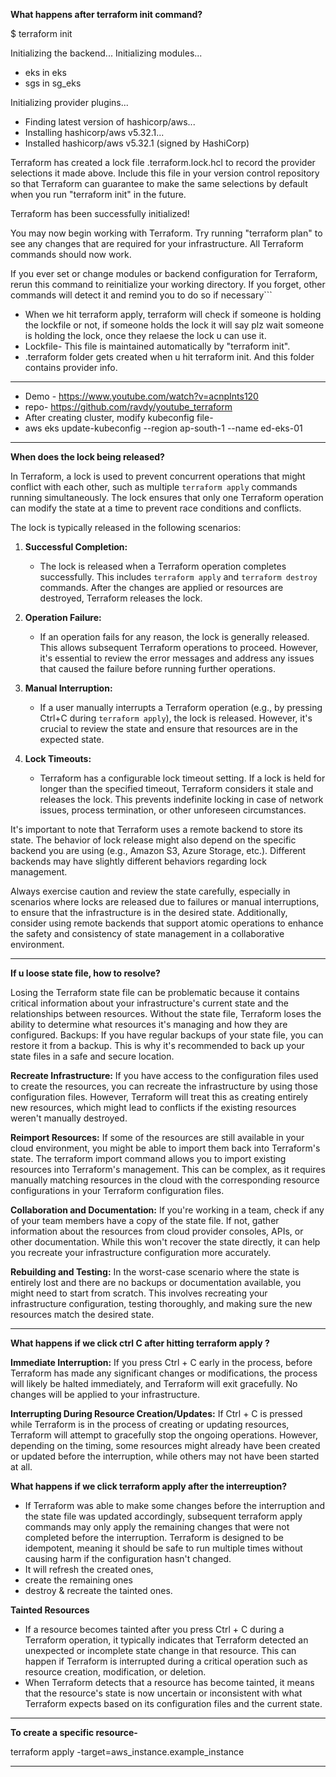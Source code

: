 **What happens after terraform init command?**

$ terraform init

Initializing the backend...
Initializing modules...
- eks in eks
- sgs in sg_eks

Initializing provider plugins...
- Finding latest version of hashicorp/aws...
- Installing hashicorp/aws v5.32.1...
- Installed hashicorp/aws v5.32.1 (signed by HashiCorp)

Terraform has created a lock file .terraform.lock.hcl to record the provider
selections it made above. Include this file in your version control repository
so that Terraform can guarantee to make the same selections by default when
you run "terraform init" in the future.

Terraform has been successfully initialized!

You may now begin working with Terraform. Try running "terraform plan" to see
any changes that are required for your infrastructure. All Terraform commands
should now work.

If you ever set or change modules or backend configuration for Terraform,
rerun this command to reinitialize your working directory. If you forget, other
commands will detect it and remind you to do so if necessary```

- When we hit terraform apply, terraform will check if someone is holding the lockfile or not, if someone holds the lock it will say plz wait someone is holding the lock, once they relaese the lock u can use it.
- Lockfile- This file is maintained automatically by "terraform init".
- .terraform folder gets created when u hit terraform init. And this folder contains provider info.

____________________________________________________________________________________________________________________________

- Demo - https://www.youtube.com/watch?v=acnpInts120
- repo- https://github.com/ravdy/youtube_terraform
- After creating cluster, modify kubeconfig file-
- aws eks update-kubeconfig --region ap-south-1 --name ed-eks-01

____________________________________________________________________________________________________________________________

**When does the lock being released?**

In Terraform, a lock is used to prevent concurrent operations that might conflict with each other, such as multiple `terraform apply` commands running simultaneously. The lock ensures that only one Terraform operation can modify the state at a time to prevent race conditions and conflicts.

The lock is typically released in the following scenarios:

1. **Successful Completion:**
   - The lock is released when a Terraform operation completes successfully. This includes `terraform apply` and `terraform destroy` commands. After the changes are applied or resources are destroyed, Terraform releases the lock.

2. **Operation Failure:**
   - If an operation fails for any reason, the lock is generally released. This allows subsequent Terraform operations to proceed. However, it's essential to review the error messages and address any issues that caused the failure before running further operations.

3. **Manual Interruption:**
   - If a user manually interrupts a Terraform operation (e.g., by pressing Ctrl+C during `terraform apply`), the lock is released. However, it's crucial to review the state and ensure that resources are in the expected state.

4. **Lock Timeouts:**
   - Terraform has a configurable lock timeout setting. If a lock is held for longer than the specified timeout, Terraform considers it stale and releases the lock. This prevents indefinite locking in case of network issues, process termination, or other unforeseen circumstances.

It's important to note that Terraform uses a remote backend to store its state. The behavior of lock release might also depend on the specific backend you are using (e.g., Amazon S3, Azure Storage, etc.). Different backends may have slightly different behaviors regarding lock management.

Always exercise caution and review the state carefully, especially in scenarios where locks are released due to failures or manual interruptions, to ensure that the infrastructure is in the desired state. Additionally, consider using remote backends that support atomic operations to enhance the safety and consistency of state management in a collaborative environment.

_________________________________________________________________________________________________________________________________________________________________________________________

**If u loose state file, how to resolve?**

Losing the Terraform state file can be problematic because it contains critical information about your infrastructure's current state and the relationships between resources. Without the state file, Terraform loses the ability to determine what resources it's managing and how they are configured. 
Backups: If you have regular backups of your state file, you can restore it from a backup. This is why it's recommended to back up your state files in a safe and secure location.

**Recreate Infrastructure:** If you have access to the configuration files used to create the resources, you can recreate the infrastructure by using those configuration files. However, Terraform will treat this as creating entirely new resources, which might lead to conflicts if the existing resources weren't manually destroyed.

**Reimport Resources:** If some of the resources are still available in your cloud environment, you might be able to import them back into Terraform's state. The terraform import command allows you to import existing resources into Terraform's management. This can be complex, as it requires manually matching resources in the cloud with the corresponding resource configurations in your Terraform configuration files.

**Collaboration and Documentation:** If you're working in a team, check if any of your team members have a copy of the state file. If not, gather information about the resources from cloud provider consoles, APIs, or other documentation. While this won't recover the state directly, it can help you recreate your infrastructure configuration more accurately.

**Rebuilding and Testing:** In the worst-case scenario where the state is entirely lost and there are no backups or documentation available, you might need to start from scratch. This involves recreating your infrastructure configuration, testing thoroughly, and making sure the new resources match the desired state.

_________________________________________________________________________________________________________________________________________________________________________________________

**What happens if we click  ctrl C after hitting terraform apply ?**

**Immediate Interruption:** If you press Ctrl + C early in the process, before Terraform has made any significant changes or modifications, the process will likely be halted immediately, and Terraform will exit gracefully. No changes will be applied to your infrastructure.

**Interrupting During Resource Creation/Updates:** If Ctrl + C is pressed while Terraform is in the process of creating or updating resources, Terraform will attempt to gracefully stop the ongoing operations. However, depending on the timing, some resources might already have been created or updated before the interruption, while others may not have been started at all.

**What happens if we click terraform apply after the interreuption?**
- If Terraform was able to make some changes before the interruption and the state file was updated accordingly, subsequent terraform apply commands may only apply the remaining changes that were not completed before the interruption. Terraform is designed to be idempotent, meaning it should be safe to run multiple times without causing harm if the configuration hasn't changed.
 - It will refresh the created ones,
 - create the remaining ones
 - destroy & recreate the tainted ones.

**Tainted Resources**
- If a resource becomes tainted after you press Ctrl + C during a Terraform operation, it typically indicates that Terraform detected an unexpected or incomplete state change in that resource. This can happen if Terraform is interrupted during a critical operation such as resource creation, modification, or deletion.
- When Terraform detects that a resource has become tainted, it means that the resource's state is now uncertain or inconsistent with what Terraform expects based on its configuration files and the current state.

__________________________________________________________________________________________________________________________________________________________________________________________

**To create a specific resource-**

terraform apply -target=aws_instance.example_instance
__________________________________________________________________________________________________________________________________________________________________________________


